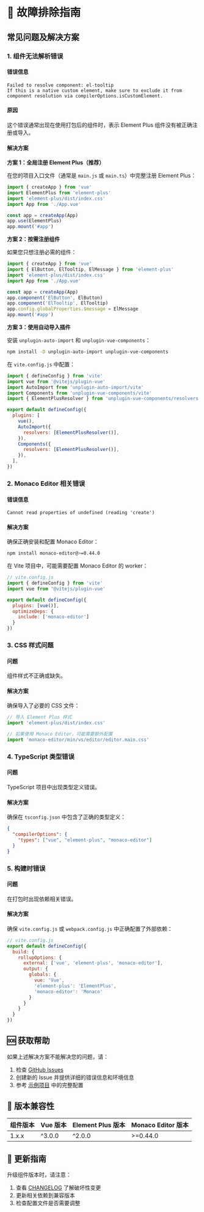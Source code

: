 # 🔧 故障排除指南

## 常见问题及解决方案

### 1. 组件无法解析错误

#### 错误信息
```
Failed to resolve component: el-tooltip
If this is a native custom element, make sure to exclude it from component resolution via compilerOptions.isCustomElement.
```

#### 原因
这个错误通常出现在使用打包后的组件时，表示 Element Plus 组件没有被正确注册或导入。

#### 解决方案

**方案 1：全局注册 Element Plus（推荐）**

在您的项目入口文件（通常是 `main.js` 或 `main.ts`）中完整注册 Element Plus：

```javascript
import { createApp } from 'vue'
import ElementPlus from 'element-plus'
import 'element-plus/dist/index.css'
import App from './App.vue'

const app = createApp(App)
app.use(ElementPlus)
app.mount('#app')
```

**方案 2：按需注册组件**

如果您只想注册必需的组件：

```javascript
import { createApp } from 'vue'
import { ElButton, ElTooltip, ElMessage } from 'element-plus'
import 'element-plus/dist/index.css'
import App from './App.vue'

const app = createApp(App)
app.component('ElButton', ElButton)
app.component('ElTooltip', ElTooltip)
app.config.globalProperties.$message = ElMessage
app.mount('#app')
```

**方案 3：使用自动导入插件**

安装 `unplugin-auto-import` 和 `unplugin-vue-components`：

```bash
npm install -D unplugin-auto-import unplugin-vue-components
```

在 `vite.config.js` 中配置：

```javascript
import { defineConfig } from 'vite'
import vue from '@vitejs/plugin-vue'
import AutoImport from 'unplugin-auto-import/vite'
import Components from 'unplugin-vue-components/vite'
import { ElementPlusResolver } from 'unplugin-vue-components/resolvers'

export default defineConfig({
  plugins: [
    vue(),
    AutoImport({
      resolvers: [ElementPlusResolver()],
    }),
    Components({
      resolvers: [ElementPlusResolver()],
    }),
  ],
})
```

### 2. Monaco Editor 相关错误

#### 错误信息
```
Cannot read properties of undefined (reading 'create')
```

#### 解决方案

确保正确安装和配置 Monaco Editor：

```bash
npm install monaco-editor@>=0.44.0
```

在 Vite 项目中，可能需要配置 Monaco Editor 的 worker：

```javascript
// vite.config.js
import { defineConfig } from 'vite'
import vue from '@vitejs/plugin-vue'

export default defineConfig({
  plugins: [vue()],
  optimizeDeps: {
    include: ['monaco-editor']
  }
})
```

### 3. CSS 样式问题

#### 问题
组件样式不正确或缺失。

#### 解决方案

确保导入了必要的 CSS 文件：

```javascript
// 导入 Element Plus 样式
import 'element-plus/dist/index.css'

// 如果使用 Monaco Editor，可能需要额外配置
import 'monaco-editor/min/vs/editor/editor.main.css'
```

### 4. TypeScript 类型错误

#### 问题
TypeScript 项目中出现类型定义错误。

#### 解决方案

确保在 `tsconfig.json` 中包含了正确的类型定义：

```json
{
  "compilerOptions": {
    "types": ["vue", "element-plus", "monaco-editor"]
  }
}
```

### 5. 构建时错误

#### 问题
在打包时出现依赖相关错误。

#### 解决方案

确保 `vite.config.js` 或 `webpack.config.js` 中正确配置了外部依赖：

```javascript
// vite.config.js
export default defineConfig({
  build: {
    rollupOptions: {
      external: ['vue', 'element-plus', 'monaco-editor'],
      output: {
        globals: {
          vue: 'Vue',
          'element-plus': 'ElementPlus',
          'monaco-editor': 'Monaco'
        }
      }
    }
  }
})
```

## 🆘 获取帮助

如果上述解决方案不能解决您的问题，请：

1. 检查 [GitHub Issues](https://github.com/Xg-dong/json-editor-vue3/issues)
2. 创建新的 Issue 并提供详细的错误信息和环境信息
3. 参考 [示例项目](../examples/) 中的完整配置

## 📝 版本兼容性

| 组件版本 | Vue 版本 | Element Plus 版本 | Monaco Editor 版本 |
|---------|----------|------------------|-------------------|
| 1.x.x   | ^3.0.0   | ^2.0.0          | >=0.44.0          |

## 🔄 更新指南

升级组件版本时，请注意：

1. 查看 [CHANGELOG](./CHANGELOG.md) 了解破坏性变更
2. 更新相关依赖到兼容版本
3. 检查配置文件是否需要调整
